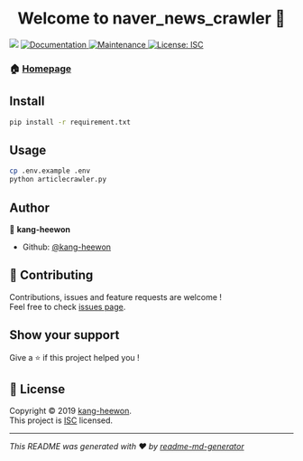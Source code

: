 <h1 align="center">Welcome to naver_news_crawler 👋</h1>
<p>
  <img src="https://img.shields.io/badge/version-1.0.0-blue.svg?cacheSeconds=2592000" />
  <a href="https://github.com/kang-heewon/node_telegram_chat#readme">
    <img alt="Documentation" src="https://img.shields.io/badge/documentation-yes-brightgreen.svg" target="_blank" />
  </a>
  <a href="https://github.com/kang-heewon/node_telegram_chat/graphs/commit-activity">
    <img alt="Maintenance" src="https://img.shields.io/badge/Maintained%3F-yes-green.svg" target="_blank" />
  </a>
  <a href="https://github.com/kang-heewon/node_telegram_chat/blob/master/LICENSE">
    <img alt="License: ISC" src="https://img.shields.io/badge/License-ISC-yellow.svg" target="_blank" />
  </a>
</p>

### 🏠 [Homepage](https://github.com/kang-heewon/naver_news_crawler#readme)

## Install

```sh
pip install -r requirement.txt
```

## Usage

```sh
cp .env.example .env
python articlecrawler.py
```

## Author

👤 **kang-heewon**

* Github: [@kang-heewon](https://github.com/kang-heewon)

## 🤝 Contributing

Contributions, issues and feature requests are welcome !<br />Feel free to check [issues page](https://github.com/kang-heewon/naver_news_crawler/issues).

## Show your support

Give a ⭐️ if this project helped you !

## 📝 License

Copyright © 2019 [kang-heewon](https://github.com/kang-heewon).<br />
This project is [ISC](https://github.com/kang-heewon/naver_news_crawler/blob/master/LICENSE) licensed.

***
_This README was generated with ❤️ by [readme-md-generator](https://github.com/kefranabg/readme-md-generator)_
